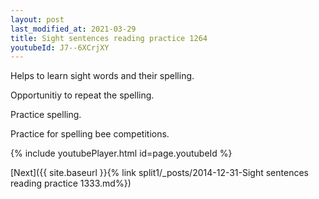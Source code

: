 ```yaml
---
layout: post
last_modified_at: 2021-03-29
title: Sight sentences reading practice 1264
youtubeId: J7--6XCrjXY
---
```

 
 
Helps to learn sight words and their spelling.

Opportunitiy to repeat the spelling. 

Practice spelling. 
 
Practice for spelling bee competitions. 
 
{% include youtubePlayer.html id=page.youtubeId %}
 
 

[Next]({{ site.baseurl }}{% link  split1/_posts/2014-12-31-Sight sentences reading practice 1333.md%})
 
